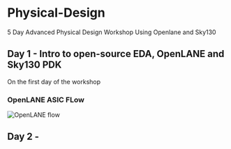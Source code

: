 # Physical-Design
5 Day Advanced Physical Design Workshop Using Openlane and Sky130
## Day 1 - Intro to open-source EDA, OpenLANE and Sky130 PDK
On the first day of the workshop
### OpenLANE ASIC FLow
![OpenLANE flow](https://user-images.githubusercontent.com/100471745/155844006-fe2d350a-6a33-4822-a4a8-17a2281993c5.png)
## Day 2 - 
